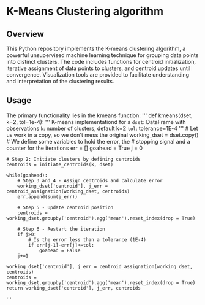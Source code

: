 # K-Means Clustering algorithm
## Overview
This Python repository implements the K-means clustering algorithm, a powerful unsupervised machine learning technique for grouping data points into distinct clusters. The code includes functions for centroid initialization, iterative assignment of data points to clusters, and centroid updates until convergence. Visualization tools are provided to facilitate understanding and interpretation of the clustering results.

## Usage
The primary functionality lies in the kmeans function:
'''
def kmeans(dset, k=2, tol=1e-4):
    '''
    K-means implementationd for a 
    `dset`:  DataFrame with observations
    `k`: number of clusters, default k=2
    `tol`: tolerance=1E-4
    '''
    # Let us work in a copy, so we don't mess the original
    working_dset = dset.copy()
    # We define some variables to hold the error, the 
    # stopping signal and a counter for the iterations
    err = []
    goahead = True
    j = 0
    
    # Step 2: Initiate clusters by defining centroids 
    centroids = initiate_centroids(k, dset)

    while(goahead):
        # Step 3 and 4 - Assign centroids and calculate error
        working_dset['centroid'], j_err = centroid_assignation(working_dset, centroids) 
        err.append(sum(j_err))
        
        # Step 5 - Update centroid position
        centroids = working_dset.groupby('centroid').agg('mean').reset_index(drop = True)

        # Step 6 - Restart the iteration
        if j>0:
            # Is the error less than a tolerance (1E-4)
            if err[j-1]-err[j]<=tol:
                goahead = False
        j+=1

    working_dset['centroid'], j_err = centroid_assignation(working_dset, centroids)
    centroids = working_dset.groupby('centroid').agg('mean').reset_index(drop = True)
    return working_dset['centroid'], j_err, centroids
'''
